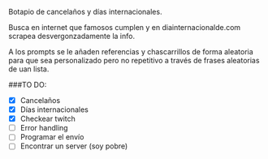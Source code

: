 Botapio de cancelaños y días internacionales.

Busca en internet que famosos cumplen y en diainternacionalde.com scrapea desvergonzadamente la info.

A los prompts se le añaden referencias y chascarrillos de forma aleatoria para que sea personalizado pero no repetitivo a través de frases aleatorias de uan lista.

###TO DO:
- [X] Cancelaños
- [X] Días internacionales
- [X] Checkear twitch
- [ ] Error handling
- [ ] Programar el envío
- [ ] Encontrar un server (soy pobre)
